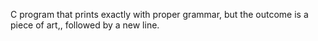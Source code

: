 C program that prints exactly with proper grammar, but the outcome is a piece of art,, followed by a new line.
